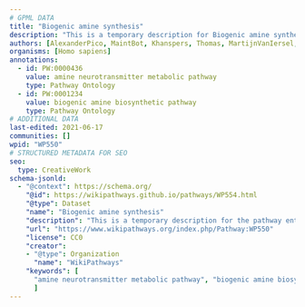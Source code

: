 ```yaml
---
# GPML DATA
title: "Biogenic amine synthesis"
description: "This is a temporary description for Biogenic amine synthesis"
authors: [AlexanderPico, MaintBot, Khanspers, Thomas, MartijnVanIersel, Christine Chichester, Egonw, Evelo, AAR&Co, Mkutmon, Eweitz, Finterly]
organisms: [Homo sapiens]
annotations:
  - id: PW:0000436
    value: amine neurotransmitter metabolic pathway
    type: Pathway Ontology
  - id: PW:0001234 
    value: biogenic amine biosynthetic pathway
    type: Pathway Ontology
# ADDITIONAL DATA
last-edited: 2021-06-17
communities: []
wpid: "WP550"
# STRUCTURED METADATA FOR SEO
seo:
  type: CreativeWork
schema-jsonld:
  - "@context": https://schema.org/
    "@id": https://wikipathways.github.io/pathways/WP554.html
    "@type": Dataset
    "name": "Biogenic amine synthesis"
    "description": "This is a temporary description for the pathway entitled: Biogenic amine synthesis"
    "url": "https://www.wikipathways.org/index.php/Pathway:WP550"
    "license": CC0
    "creator":
    - "@type": Organization
      "name": "WikiPathways"
    "keywords": [
      "amine neurotransmitter metabolic pathway", "biogenic amine biosynthetic pathway",
      ]
---
```

